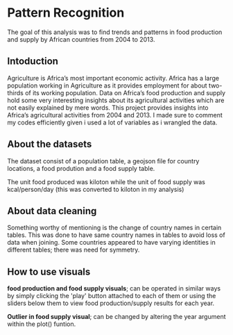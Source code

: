 # Pattern Recognition
The goal of this analysis was to find trends and patterns in food production and supply by African countries from 2004 to 2013.

## Intoduction
Agriculture is Africa’s most important economic activity. Africa has a large population working in Agriculture as it provides employment for about two-thirds of its working population. Data on Africa’s food production and supply hold some very interesting insights about its agricultural activities which are not easily explained by mere words. This project provides insights into Africa’s agricultural activities from 2004 and 2013. I made sure to comment my codes efficiently given i used a lot of variables as i wrangled the data.

## About the datasets
The dataset consist of a population table, a geojson file for country locations, a food prodution and a food supply table. 

The unit food produced was kiloton while the unit of food supply was kcal/person/day (this was converted to kiloton in my analysis)

## About data cleaning
Something worthy of mentioning is the change of country names in certain tables. This was done to have same country names in tables to avoid loss of data when joining. Some countries appeared to have varying identities in different tables; there was need for symmetry.

## How to use visuals
**food production and food supply visuals**; can be operated in similar ways by simply clicking the 'play' button attached to each of them or using the sliders below them to view food production/supply results for each year.

**Outlier in food supply visual**; can be changed by altering the year argument within the plot() funtion.
